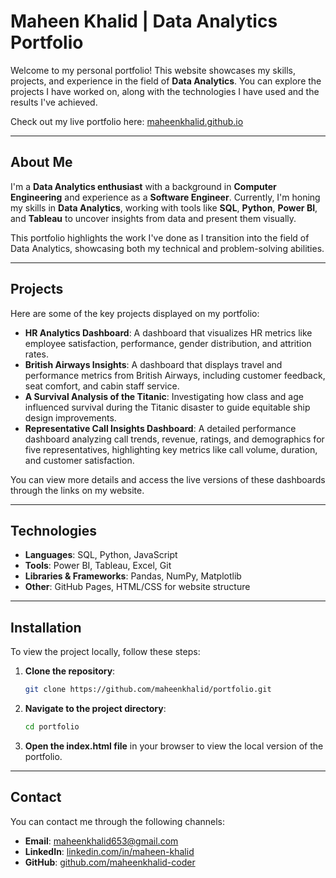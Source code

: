 # **Maheen Khalid | Data Analytics Portfolio**

Welcome to my personal portfolio! This website showcases my skills, projects, and experience in the field of **Data Analytics**. You can explore the projects I have worked on, along with the technologies I have used and the results I've achieved.

Check out my live portfolio here: [maheenkhalid.github.io](https://maheenkhalid-coder.github.io/)

---

## **About Me**

I'm a **Data Analytics enthusiast** with a background in **Computer Engineering** and experience as a **Software Engineer**. Currently, I'm honing my skills in **Data Analytics**, working with tools like **SQL**, **Python**, **Power BI**, and **Tableau** to uncover insights from data and present them visually.

This portfolio highlights the work I've done as I transition into the field of Data Analytics, showcasing both my technical and problem-solving abilities.

---

## **Projects**

Here are some of the key projects displayed on my portfolio:

- **HR Analytics Dashboard**: A dashboard that visualizes HR metrics like employee satisfaction, performance, gender distribution, and attrition rates.
- **British Airways Insights**: A dashboard that displays travel and performance metrics from British Airways, including customer feedback, seat comfort, and cabin staff service.
- **A Survival Analysis of the Titanic**: Investigating how class and age influenced survival during the Titanic disaster to guide equitable ship design improvements.
- **Representative Call Insights Dashboard**: A detailed performance dashboard analyzing call trends, revenue, ratings, and demographics for five representatives, highlighting key metrics like call volume, duration, and customer satisfaction.

You can view more details and access the live versions of these dashboards through the links on my website.

---

## **Technologies**

- **Languages**: SQL, Python, JavaScript
- **Tools**: Power BI, Tableau, Excel, Git
- **Libraries & Frameworks**: Pandas, NumPy, Matplotlib
- **Other**: GitHub Pages, HTML/CSS for website structure

---

## **Installation**

To view the project locally, follow these steps:

1. **Clone the repository**:
    ```bash
    git clone https://github.com/maheenkhalid/portfolio.git
    ```

2. **Navigate to the project directory**:
    ```bash
    cd portfolio
    ```

3. **Open the index.html file** in your browser to view the local version of the portfolio.

---

## **Contact**

You can contact me through the following channels:

- **Email**: [maheenkhalid653@gmail.com](mailto:maheenkhalid653@gmail.com)
- **LinkedIn**: [linkedin.com/in/maheen-khalid](https://www.linkedin.com/in/maheen-khalid-38a0591b0/)
- **GitHub**: [github.com/maheenkhalid-coder](https://github.com/maheenkhalid-coder)
